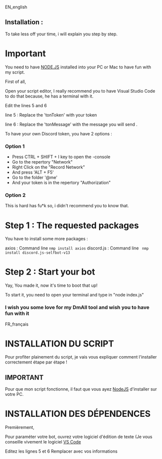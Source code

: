 EN_english
## Installation : 

To take less off your time, i will explain you step by step. 

# Important 

You need to have [NODE.JS](https://nodejs.org/en/download) installed into your PC or Mac to have fun with my script.

First of all, 

Open your script editor, I really recommend you to have Visual Studio Code to do that because, he has a terminal with it.

Edit the lines 5 and 6

line 5 : Replace the 'tonToken' with your token

line 6 : Replace the 'tonMessage' with the message you will send .

To have your own Discord token, you have 2 options : 

### Option 1 

- Press CTRL + SHIFT + I key to open the -console
- Go to the repertory "Network"
- Right Click on the "Record Network"
- And press 'ALT + F5'
- Go to the folder '@me'
- And your token is in the repertory "Authorization"

### Option 2
This is hard has fu*k so, i didn't recommend you to know that.

# Step 1 : The requested packages

You have to install some more packages : 

axios : Command line ```nmp install axios```
discord.js : Command line ``` nmp install discord.js-selfbot-v13```

# Step 2 : Start your bot

Yay, You made it, now it's time to boot that up!

To start it, you need to open your terminal and type in "node index.js"

### I wish you some love for my DmAll tool and wish you to have fun with it


FR_français

# INSTALLATION DU SCRIPT

Pour profiter plainement du script, je vais vous expliquer comment l'installer correctement étape par étape !

## IMPORTANT

Pour que mon script fonctionne, il faut que vous ayez [NodeJS](https://nodejs.org/en/download) d'installer sur votre PC.

# INSTALLATION DES DÉPENDENCES 

Premièrement, 

Pour paraméter votre bot, ouvrez votre logiciel d'édition de texte (Je vous conseille vivement le logiciel [VS Code](https://code.visualstudio.com/download) 

Editez les lignes 5 et 6
Remplacer avec vos informations
